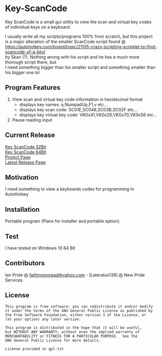 # Key-ScanCode
Key ScanCode is a small gui utility to view the scan and virtual key codes<br />
of individual keys on a keyboard.<br />

I usually write all my scripts/programs 100% from scratch, but this project<br />
is a major alteration of the smaller ScanCode script found @<br />
https://autohotkey.com/board/topic/21105-crazy-scripting-scriptlet-to-find-scancode-of-a-key/<br />
by Skan (?). Nothing wrong with his script and he has a much more thorough script there, but<br />
I need something bigger than his smaller script and something smaller than his bigger one lol<br />

## Program Features
1. View scan and virtual key code information in hexidecimal format
	- displays key names: a,NumpadUp,F1,v etc...
	- displays key scan code: SC01E,SC048,SC03B,SC02F etc...
	- displays key virtual key code: VK0x41,VK0x26,VK0x70,VK0x56 etc...
2. Pause reading input
	
## Current Release
[Key ScanCode 32Bit](https://github.com/Lateralus138/Key-ScanCode/releases/download/1.9.30.18/KeyScanCode_32bit.exe)<br />
[Key ScanCode 64Bit](https://github.com/Lateralus138/Key-ScanCode/releases/download/1.9.30.18/KeyScanCode_64bit.exe)<br />
[Project Page](https://github.com/Lateralus138/Key-ScanCode)<br />
[Latest Release Page](https://github.com/Lateralus138/Key-ScanCode/releases/tag/1.9.30.18)<br />

## Motivation
I need something to view a keyboards codes for programming in AutoHotkey

## Installation

Portable program (Plans for installer and portable option).


## Test
I have tested on Windows 10 64 Bit

## Contributors

Ian Pride @ faithnomoread@yahoo.com - [Lateralus138] @ New Pride Services 

## License

	This program is free software: you can redistribute it and/or modify
    it under the terms of the GNU General Public License as published by
    the Free Software Foundation, either version 3 of the License, or
    (at your option) any later version.

    This program is distributed in the hope that it will be useful,
    but WITHOUT ANY WARRANTY; without even the implied warranty of
    MERCHANTABILITY or FITNESS FOR A PARTICULAR PURPOSE.  See the
    GNU General Public License for more details.

	License provided in gpl.txt